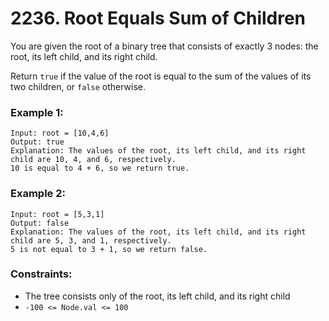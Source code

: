 # 2236. Root Equals Sum of Children

You are given the root of a binary tree that consists of exactly 3 nodes: the root, its left child, and its right child.

Return `true` if the value of the root is equal to the sum of the values of its two children, or `false` otherwise.

### Example 1:

```
Input: root = [10,4,6]
Output: true
Explanation: The values of the root, its left child, and its right child are 10, 4, and 6, respectively.
10 is equal to 4 + 6, so we return true.
```

### Example 2:

```
Input: root = [5,3,1]
Output: false
Explanation: The values of the root, its left child, and its right child are 5, 3, and 1, respectively.
5 is not equal to 3 + 1, so we return false.
```

### Constraints:

- The tree consists only of the root, its left child, and its right child
- `-100 <= Node.val <= 100`

